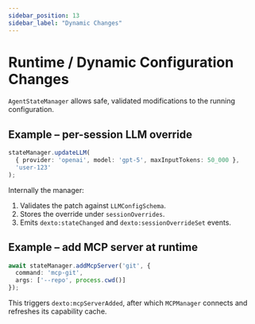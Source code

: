 ```yaml
---
sidebar_position: 13
sidebar_label: "Dynamic Changes"
---
```

# Runtime / Dynamic Configuration Changes

`AgentStateManager` allows safe, validated modifications to the running configuration.

## Example – per-session LLM override

```typescript
stateManager.updateLLM(
  { provider: 'openai', model: 'gpt-5', maxInputTokens: 50_000 },
  'user-123'
);
```

Internally the manager:

1. Validates the patch against `LLMConfigSchema`.
2. Stores the override under `sessionOverrides`.
3. Emits `dexto:stateChanged` and `dexto:sessionOverrideSet` events.

## Example – add MCP server at runtime

```typescript
await stateManager.addMcpServer('git', {
  command: 'mcp-git',
  args: ['--repo', process.cwd()]
});
```

This triggers `dexto:mcpServerAdded`, after which `MCPManager` connects and refreshes its capability cache.